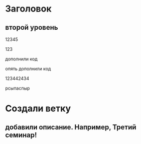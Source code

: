 # Заголовок

## второй уровень

12345

123

дополнили код

опять дополнили код

123442434

рсыпаспыр 

# Создали ветку 

## добавили описание. Например, Третий семинар! 


